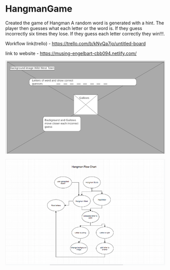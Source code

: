 # HangmanGame

Created the game of Hangman 
A random word is generated with a hint.  The player then guesses what each letter or the word is. If they guess incorrectly six times they lose. If they guess each letter correctly they win!!!.

Workflow link(trello) - https://trello.com/b/kNyQa7jo/untitled-board

link to website - https://musing-engelbart-cbb094.netlify.com/

![wireframe](https://github.com/Imrager/HangmanGame/blob/master/images/Wireframe/hangmanWF.png)

![whiteboard](https://github.com/Imrager/HangmanGame/blob/master/images/Whiteboarding/flowChart.png)